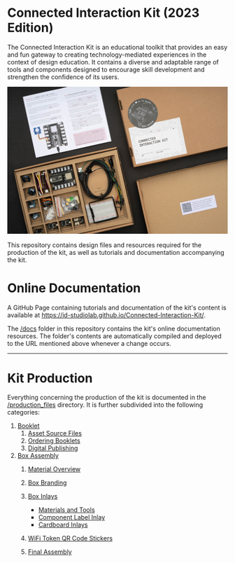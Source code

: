 # Connected Interaction Kit (2023 Edition)

The Connected Interaction Kit is an educational toolkit that provides an easy and fun gateway to creating technology-mediated experiences in the context of design education. It contains a diverse and adaptable range of tools and components designed to encourage skill development and strengthen the confidence of its users.

![Exposé of the Connected Interaction Kit](/assets/connected-interaction-kit-2023-expose.jpg)

This repository contains design files and resources required for the production of the kit, as well as tutorials and documentation accompanying the kit.

# Online Documentation

A GitHub Page containing tutorials and documentation of the kit's content is available at https://id-studiolab.github.io/Connected-Interaction-Kit/. 

The [/docs](/docs/) folder in this repository contains the kit's online documentation resources. The folder's contents are automatically compiled and deployed to the URL mentioned above whenever a change occurs.

---

# Kit Production

Everything concerning the production of the kit is documented in the [/production_files](/production_files/) directory. It is further subdivided into the following categories:

1. [Booklet](/production_files/2023_edition/booklet/README.md)
   1. [Asset Source Files](/production_files/2023_edition/booklet/README.md#asset-source-files)
   2. [Ordering Booklets](/production_files/2023_edition/booklet/README.md#ordering-booklets)
   3. [Digital Publishing](/production_files/2023_edition/booklet/README.md#digital-publishing)
2. [Box Assembly](/production_files/2023_edition/box_assembly/README.md)
   1. [Material Overview](/production_files/2023_edition/box_assembly/README.md#material-overview)
   2. [Box Branding](/production_files/2023_edition/box_assembly/README.md#box-branding)
   3. [Box Inlays](/production_files/2023_edition/box_assembly/README.md#box-inlays)
      - [Materials and Tools](/production_files/2023_edition/box_assembly/README.md#materials-and-tools)
      - [Component Label Inlay](/production_files/2023_edition/box_assembly/README.md#component-label-inlay)
      - [Cardboard Inlays](/production_files/2023_edition/box_assembly/README.md#cardboard-inlays)

   4. [WiFi Token QR Code Stickers](/production_files/2023_edition/box_assembly/README.md#wifi-token-qr-code-stickers)
   5. [Final Assembly](/production_files/2023_edition/box_assembly/README.md#final-assembly)

